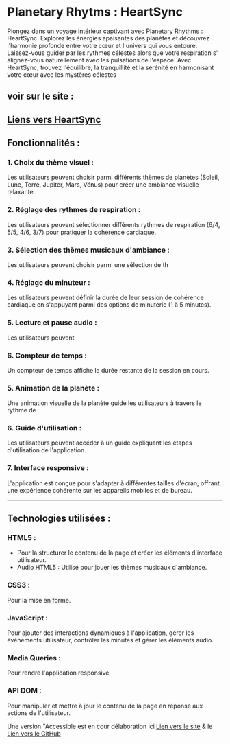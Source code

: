 # Planetary Rhytms : HeartSync

Plongez dans un voyage intérieur captivant avec Planetary Rhythms : HeartSync. Explorez les énergies apaisantes des planètes et découvrez l'harmonie profonde entre votre cœur et l'univers qui vous entoure. Laissez-vous guider par les rythmes célestes alors que votre respiration s' alignez-vous naturellement avec les pulsations de l'espace. Avec HeartSync, trouvez l'équilibre, la tranquillité et la sérénité en harmonisant votre cœur avec les mystères célestes

## voir sur le site : 

## [Liens vers HeartSync](https://planetary-rhytms-heart-sync.vercel.app/)


## Fonctionnalités :

### 1. Choix du thème visuel :
Les utilisateurs peuvent choisir parmi différents thèmes de planètes (Soleil, Lune, Terre, Jupiter, Mars, Vénus) pour créer une ambiance visuelle relaxante.

### 2. Réglage des rythmes de respiration : 
Les utilisateurs peuvent sélectionner différents rythmes de respiration (6/4, 5/5, 4/6, 3/7) pour pratiquer la cohérence cardiaque.

### 3. Sélection des thèmes musicaux d'ambiance : 
Les utilisateurs peuvent choisir parmi une sélection de th

### 4. Réglage du minuteur : 
Les utilisateurs peuvent définir la durée de leur session de cohérence cardiaque en s'appuyant parmi des options de minuterie (1 à 5 minutes).

### 5. Lecture et pause audio : 
Les utilisateurs peuvent

### 6. Compteur de temps : 
Un compteur de temps affiche la durée restante de la session en cours.

### 5. Animation de la planète : 
Une animation visuelle de la planète guide les utilisateurs à travers le rythme de

### 6. Guide d'utilisation : 
Les utilisateurs peuvent accéder à un guide expliquant les étapes d'utilisation de l'application.

### 7. Interface responsive : 
L'application est conçue pour s'adapter à différentes tailles d'écran, offrant une expérience cohérente sur les appareils mobiles et de bureau.

---- 
## Technologies utilisées :

### HTML5 : 
- Pour la structurer le contenu de la page et créer les éléments d'interface utilisateur.
- Audio HTML5 : Utilisé pour jouer les thèmes musicaux d'ambiance.

### CSS3 : 
Pour la mise en forme.

### JavaScript : 
Pour ajouter des interactions dynamiques à l'application, gérer les événements utilisateur, contrôler les minutes et gérer les éléments audio.


### Media Queries : 
Pour rendre l'application responsive

### API DOM : 
Pour manipuler et mettre à jour le contenu de la page en réponse aux actions de l'utilisateur.

Une version "Accessible est en cour délaboration ici [Lien vers le site](https://planetary-rhytms-heartsync-accessibility.vercel.app/) & le [Lien vers le GitHub](https://github.com/jimmyomont/Planetary-Rhytms-HeartSync-Accessibility)